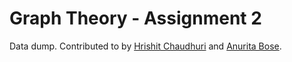 # Graph Theory - Assignment 2

Data dump. Contributed to by [Hrishit Chaudhuri](https://www.github.com/hrishitchaudhuri) and [Anurita Bose](https://www.github.com/anuritabose).
